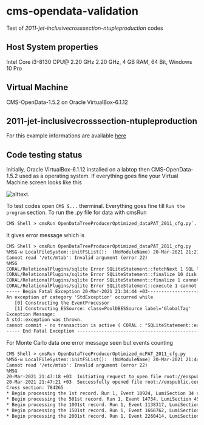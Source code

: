 # cms-opendata-validation
Test of *2011-jet-inclusivecrosssection-ntupleproduction* codes  
## Host System properties
Intel Core i3-8130 CPU@ 2.20 GHz 2.20 GHz, 4 GB RAM, 64 Bit, Windows 10 Pro
## Virtual Machine  
CMS-OpenData-1.5.2 on Oracle VirtualBox-6.1.12 
## 2011-jet-inclusivecrosssection-ntupleproduction
For this example informations are available [here](https://github.com/cms-opendata-validation/2011-jet-inclusivecrosssection-ntupleproduction)
## Code testing status
Initially, Oracle VirtualBox-6.1.12 installed on a labtop then CMS-OpenData-1.5.2 used as a operating system. If everything goes fine your Virtual Machine screen looks like this 

![alttext](https://user-images.githubusercontent.com/66729789/111881100-1e4cae00-89c0-11eb-8a3d-937c8d18170a.png). 

To test codes open `CMS S...` therminal. Everything goes fine till `Run the program` section. To run the .py file for data with cmsRun
````html
CMS Shell > cmsRun OpenDataTreeProducerOptimized_dataPAT_2011_cfg.py`. 
````
It gives error message which is 

````html 
CMS Shell > cmsRun OpenDataTreeProducerOptimized_dataPAT_2011_cfg.py 
%MSG-w LocalFileSystem::initFSList():  (NoModuleName) 20-Mar-2021 21:27:17 +03  pre-events
Cannot read '/etc/mtab': Invalid argument (error 22)
%MSG
CORAL/RelationalPlugins/sqlite Error SQLiteStatement::fetchNext 1 SQL logic error or missing database
CORAL/RelationalPlugins/sqlite Error SQLiteStatement::finalize 10 disk I/O error
CORAL/RelationalPlugins/sqlite Error SQLiteStatement::finalize 1 cannot commit - no transaction is active
CORAL/RelationalPlugins/sqlite Error SQLiteStatement::execute 1 cannot commit - no transaction is active
----- Begin Fatal Exception 20-Mar-2021 21:34:44 +03-----------------------
An exception of category 'StdException' occurred while
   [0] Constructing the EventProcessor
   [1] Constructing ESSource: class=PoolDBESSource label='GlobalTag'
Exception Message:
A std::exception was thrown.
cannot commit - no transaction is active ( CORAL : "SQLiteStatement::execute" from "CORAL/RelationalPlugins/sqlite" )
----- End Fatal Exception -------------------------------------------------` 
````

For Monte Carlo data one error message seen but events counting

````html
CMS Shell > cmsRun OpenDataTreeProducerOptimized_mcPAT_2011_cfg.py
%MSG-w LocalFileSystem::initFSList():  (NoModuleName) 20-Mar-2021 21:44:41 +03  pre-events
Cannot read '/etc/mtab': Invalid argument (error 22)
%MSG
20-Mar-2021 21:47:18 +03  Initiating request to open file root://eospublic.cern.ch//eos/opendata/cms/MonteCarlo2011/Summer11LegDR/QCD_Pt-80to120_TuneZ2_7TeV_pythia6/AODSIM/PU_S13_START53_LV6-v1/00000/005D4394-1FB7-E311-91F4-002590593878.root
20-Mar-2021 21:47:21 +03  Successfully opened file root://eospublic.cern.ch//eos/opendata/cms/MonteCarlo2011/Summer11LegDR/QCD_Pt-80to120_TuneZ2_7TeV_pythia6/AODSIM/PU_S13_START53_LV6-v1/00000/005D4394-1FB7-E311-91F4-002590593878.root
Cross section: 784265 
* Begin processing the 1st record. Run 1, Event 10924, LumiSection 34 at 20-Mar-2021 21:48:08.388 +03 
* Begin processing the 501st record. Run 1, Event 14734, LumiSection 45 at 20-Mar-2021 21:49:28.722 +03 
* Begin processing the 1001st record. Run 1, Event 1138317, LumiSection 3440 at 20-Mar-2021 21:50:09.360 +03 
* Begin processing the 1501st record. Run 1, Event 1666762, LumiSection 5036 at 20-Mar-2021 21:50:42.610 +03 
* Begin processing the 2001st record. Run 1, Event 2260414, LumiSection 6830 at 20-Mar-2021 21:51:12.157 +03` 
````


